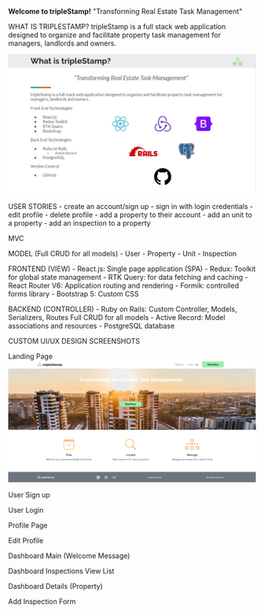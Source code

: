 **************Welcome to tripleStamp!**************
"Transforming Real Estate Task Management"

WHAT IS TRIPLESTAMP?
tripleStamp is a full stack web application designed to organize and facilitate property task management for managers, landlords and owners.

![Alt text](./client/src/assets/slideshow-technologies.jpg)

USER STORIES
    - create an account/sign up
    - sign in with login credentials
    - edit profile
    - delete profile
    - add a property to their account
    - add an unit to a property
    - add an inspection to a property

MVC

MODEL (Full CRUD for all models)
    - User
    - Property
    - Unit
    - Inspection

FRONTEND (VIEW)
    - React.js: Single page application (SPA)
    - Redux: Toolkit for global state management
    - RTK Query: for data fetching and caching
    - React Router V6: Application routing and rendering
    - Formik: controlled forms library
    - Bootstrap 5: Custom CSS

BACKEND (CONTROLLER)
    - Ruby on Rails: Custom Controller, Models, Serializers, Routes
        Full CRUD for all models
    - Active Record: Model associations and resources
    - PostgreSQL database

CUSTOM UI/UX DESIGN SCREENSHOTS

Landing Page
![Alt text](./client/src/assets/ts-landing-page.jpg)

User Sign up

User Login

Profile Page

Edit Profile

Dashboard Main (Welcome Message)

Dashboard Inspections View List

Dashboard Details (Property)

Add Inspection Form


